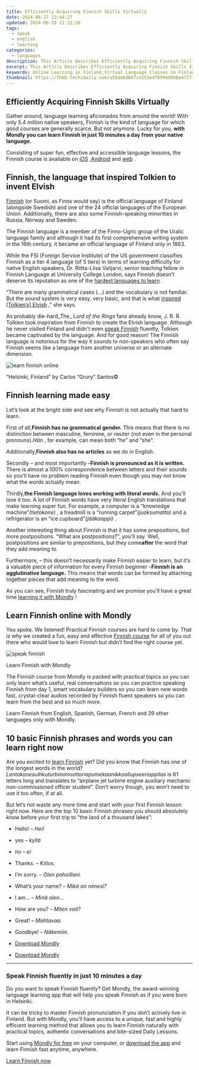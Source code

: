 ```yaml
---
title: Efficiently Acquiring Finnish Skills Virtually
date: 2024-06-27 13:44:27
updated: 2024-06-28 11:12:26
tags:
  - speak
  - english
  - learning
categories:
  - languages
description: This Article Describes Efficiently Acquiring Finnish Skills Virtually
excerpt: This Article Describes Efficiently Acquiring Finnish Skills Virtually
keywords: Online Learning in Finland,Virtual Language Classes in Finland,Finnish Digital Education Platforms,Efficiency in Learning Finnish Online,Tech-Savvy Language Learning in Finland,Immersive Virtual Finnish Experience,efficiently acquiring finnish skills virtually
thumbnail: https://thmb.techidaily.com/a55de6d667ce151e4f6994d9b6a4777fce149eccc985ca7253a27ff290bf8c11.jpg
---
```


## Efficiently Acquiring Finnish Skills Virtually

 Gather around, language learning aficionados from around the world!‌ With only 5.4 million native speakers, Finnish is the kind of language for which good courses are generally scarce. But not anymore. Lucky for you, **with Mondly you can learn Finnish in just 10 minutes a day from your native language.**

 Consisting of super fun, effective and accessible language lessons, the Finnish course is available on [iOS](https://app.adjust.io/5ixfg4k?campaign=blog-post-id-5404&fallback=https%3A%2F%2Fapp.mondly.com?avangate%5Fsrc=blog-post-id-5404?mother%5Flang=en%5Fus?target%5Flang=fi&redirect%5Fandroid=https%3A%2F%2Fplay.google.com%2Fstore%2Fapps%2Fdetails%3Fid%3Dcom.atistudios.mondly.languages&redirect%5Fios=https%3A%2F%2Fitunes.apple.com%2Fapp%2Fid987873536&redirect%5Fmacos=https%3A%2F%2Fapp.mondly.com?avangate%5Fsrc=blog-post-id-5404?mother%5Flang=en%5Fus?target%5Flang=fi) ,[Android](https://app.adjust.io/5ixfg4k?campaign=blog-post-id-5404&fallback=https%3A%2F%2Fapp.mondly.com?avangate%5Fsrc=blog-post-id-5404?mother%5Flang=en%5Fus?target%5Flang=fi&redirect%5Fandroid=https%3A%2F%2Fplay.google.com%2Fstore%2Fapps%2Fdetails%3Fid%3Dcom.atistudios.mondly.languages&redirect%5Fios=https%3A%2F%2Fitunes.apple.com%2Fapp%2Fid987873536&redirect%5Fmacos=https%3A%2F%2Fapp.mondly.com?avangate%5Fsrc=blog-post-id-5404?mother%5Flang=en%5Fus?target%5Flang=fi) and [web](https://app.adjust.io/5ixfg4k?campaign=blog-post-id-5404&fallback=https%3A%2F%2Fapp.mondly.com?avangate%5Fsrc=blog-post-id-5404?mother%5Flang=en%5Fus?target%5Flang=fi&redirect%5Fandroid=https%3A%2F%2Fplay.google.com%2Fstore%2Fapps%2Fdetails%3Fid%3Dcom.atistudios.mondly.languages&redirect%5Fios=https%3A%2F%2Fitunes.apple.com%2Fapp%2Fid987873536&redirect%5Fmacos=https%3A%2F%2Fapp.mondly.com?avangate%5Fsrc=blog-post-id-5404?mother%5Flang=en%5Fus?target%5Flang=fi) .

## Finnish, the language that inspired Tolkien to invent Elvish

[Finnish](https://en.wikipedia.org/wiki/Finnish%5Flanguage) (or Suomi, as Finns would say) is the official language of Finland (alongside Swedish) and one of the 24 official languages of the European Union. Additionally, there are also some Finnish-speaking minorities in Russia, Norway and Sweden.

 The Finnish language is a member of the Finno-Ugric group of the Uralic language family and although it had its first comprehensive writing system in the 16th century, it became an official language of Finland only in 1863.

 While the FSI (Foreign Service Institute) of the US government classifies Finnish as a tier 4 language (of 5 tiers) in terms of learning difficulty for native English speakers, Dr. Riitta-Liisa Valijarvi, senior teaching fellow in Finnish Language at University College London, says Finnish doesn’t deserve its reputation as one of the [hardest languages to learn](https://shop.mondly.com/affiliate.php?ACCOUNT=ATISTUDI&AFFILIATE=108875&PATH=https://www.mondly.com?AFFILIATE=108875) .

 “There are many grammatical cases (…) and the vocabulary is not familiar. But the sound system is very easy, very basic, and that is what [inspired \[Tolkien’s\] Elvish](https://www.bbc.com/news/magazine-34063157#:~:text=On%20Thursday%20JRR%20Tolkien's%20early,Kullervo%2C%22%20Tolkien%20called%20him.) ,” she says.

 As probably die-hard_The_ _Lord of the Rings_ fans already know, J. R. R. Tolkien took inspiration from Finnish to create the Elvish language. Although he never visited Finland and didn’t even [speak Finnish](https://app.adjust.io/5ixfg4k?campaign=blog-post-id-5404&fallback=https%3A%2F%2Fapp.mondly.com?avangate%5Fsrc=blog-post-id-5404?mother%5Flang=en%5Fus?target%5Flang=fi&redirect%5Fandroid=https%3A%2F%2Fplay.google.com%2Fstore%2Fapps%2Fdetails%3Fid%3Dcom.atistudios.mondly.languages&redirect%5Fios=https%3A%2F%2Fitunes.apple.com%2Fapp%2Fid987873536&redirect%5Fmacos=https%3A%2F%2Fapp.mondly.com?avangate%5Fsrc=blog-post-id-5404?mother%5Flang=en%5Fus?target%5Flang=fi) fluently, Tolkien became captivated by the language. And for good reason! The Finnish language is notorious for the way it sounds to non-speakers who often say Finnish seems like a language from another universe or an alternate dimension.

![learn finnish online](https://edge.mondly.com/blog/wp-content/uploads/2020/07/learn-finnish-online-960x648.jpg "This Is The Best Way To Learn Finnish Online 2")

 “Helsinki, Finland” by Carlos “Grury” Santos©

## Finnish learning made easy

 Let’s look at the bright side and see why Finnish is not actually that hard to learn.

 First of all,**Finnish has no grammatical gender.** This means that there is no distinction between masculine, feminine, or neuter (not even in the personal pronouns)._Hän_ , for example, can mean both “he” and “she”.

 Additionally,**Finnish also has no articles** as we do in English.

 Secondly – and most importantly –**Finnish is pronounced as it is written.** There is almost a 100% correspondence between letters and their sounds so you’ll have no problem reading Finnish even though you may not know what the words actually mean.

 Thirdly,**the Finnish language loves working with literal words.** And you’ll love it too. A lot of Finnish words have very literal English translations that make learning super fun. For example, a computer is a “knowledge machine”_(tietokone)_ , a treadmill is a “running carpet”_(juoksumatto)_ and a refrigerator is an “ice cupboard”_(jääkaappi)_ .

 Another interesting thing about Finnish is that it has some prepositions, but more postpositions. “What are postpositions?”, you’ll say. Well, postpositions are similar to prepositions, but they come**after** the word that they add meaning to.

 Furthermore, – this doesn’t necessarily make Finnish easier to learn, but it’s a valuable piece of information for every Finnish beginner –**Finnish is an agglutinative language.** This means that words can be formed by attaching together pieces that add meaning to the word.

 As you can see, Finnish truly fascinating and we promise you’ll have a great time [learning it with Mondly](https://app.adjust.io/5ixfg4k?campaign=blog-post-id-5404&fallback=https%3A%2F%2Fapp.mondly.com?avangate%5Fsrc=blog-post-id-5404?mother%5Flang=en%5Fus?target%5Flang=fi&redirect%5Fandroid=https%3A%2F%2Fplay.google.com%2Fstore%2Fapps%2Fdetails%3Fid%3Dcom.atistudios.mondly.languages&redirect%5Fios=https%3A%2F%2Fitunes.apple.com%2Fapp%2Fid987873536&redirect%5Fmacos=https%3A%2F%2Fapp.mondly.com?avangate%5Fsrc=blog-post-id-5404?mother%5Flang=en%5Fus?target%5Flang=fi) !

## Learn Finnish online with Mondly

 You spoke. We listened! Practical Finnish courses are hard to come by. That is why we created a fun, easy and effective [Finnish course](https://app.adjust.io/5ixfg4k?campaign=blog-post-id-5404&fallback=https%3A%2F%2Fapp.mondly.com?avangate%5Fsrc=blog-post-id-5404?mother%5Flang=en%5Fus?target%5Flang=fi&redirect%5Fandroid=https%3A%2F%2Fplay.google.com%2Fstore%2Fapps%2Fdetails%3Fid%3Dcom.atistudios.mondly.languages&redirect%5Fios=https%3A%2F%2Fitunes.apple.com%2Fapp%2Fid987873536&redirect%5Fmacos=https%3A%2F%2Fapp.mondly.com?avangate%5Fsrc=blog-post-id-5404?mother%5Flang=en%5Fus?target%5Flang=fi) for all of you out there who would love to learn Finnish but didn’t find the right course yet.

![speak finnish](https://edge.mondly.com/blog/wp-content/uploads/2020/07/speak-finnish-317x600.jpg "This Is The Best Way To Learn Finnish Online 3")

 Learn Finnish with Mondly

 The Finnish course from Mondly is packed with practical topics so you can only learn what’s useful, real conversations so you can practice speaking Finnish from day 1, smart vocabulary builders so you can learn new words fast, crystal-clear audios recorded by Finnish fluent speakers so you can learn from the best and so much more.

 Learn Finnish from English, Spanish, German, French and 29 other languages only with Mondly.

## 10 basic Finnish phrases and words you can learn right now

 Are you excited to [learn Finnish](https://app.adjust.io/5ixfg4k?campaign=blog-post-id-5404&fallback=https%3A%2F%2Fapp.mondly.com?avangate%5Fsrc=blog-post-id-5404?mother%5Flang=en%5Fus?target%5Flang=fi&redirect%5Fandroid=https%3A%2F%2Fplay.google.com%2Fstore%2Fapps%2Fdetails%3Fid%3Dcom.atistudios.mondly.languages&redirect%5Fios=https%3A%2F%2Fitunes.apple.com%2Fapp%2Fid987873536&redirect%5Fmacos=https%3A%2F%2Fapp.mondly.com?avangate%5Fsrc=blog-post-id-5404?mother%5Flang=en%5Fus?target%5Flang=fi) yet? Did you know that Finnish has one of the longest words in the world?_Lentokonesuihkuturbiinimoottoriapumekaanikkoaliupseerioppilas_ is 61 letters long and translates to “airplane jet turbine engine auxiliary mechanic non-commissioned officer student”. Don’t worry though, you won’t need to use it too often, if at all.

 But let’s not waste any more time and start with your first Finnish lesson right now. Here are the top 10 basic Finnish phrases you should absolutely know before your first trip to “the land of a thousand lakes”:

* Hello! – _Hei!_
* yes – _kyllä_
* no – _ei_
* Thanks. – _Kiitos._
* I’m sorry. – _Olen pahoillani._
* What’s your name? – _Mikä on nimesi?_
* I am… – _Minä olen…_
* How are you? – _Miten voit?_
* Great! – _Mahtavaa._
* Goodbye! – _Näkemiin._

* [Download Mondly](https://www.facebook.com/sharer/sharer.php?u=https%3A%2F%2Fwww.mondly.com%2Fblog%2Flearn-finnish-online%2F&t=This+Is+the+Best+Way+to+Learn+Finnish+Online "Share on Facebook")
* [Download Mondly](https://shop.mondly.com/affiliate.php?ACCOUNT=ATISTUDI&AFFILIATE=108875&PATH=https://www.mondly.com?AFFILIATE=108875)

---

### Speak Finnish fluently in just 10 minutes a day

 Do you want to speak Finnish fluently? Get Mondly, the award-winning language learning app that will help you speak Finnish as if you were born in Helsinki.

 It can be tricky to master Finnish pronunciation if you don’t actively live in Finland. But with Mondly, you’ll have access to a unique, fast and highly efficient learning method that allows you to learn Finnish naturally with practical topics, authentic conversations and bite-sized Daily Lessons.

 Start using [Mondly for free](https://app.adjust.io/5ixfg4k?campaign=blog-post-id-5404&fallback=https%3A%2F%2Fapp.mondly.com?avangate%5Fsrc=blog-post-id-5404?mother%5Flang=en%5Fus?target%5Flang=fi&redirect%5Fandroid=https%3A%2F%2Fplay.google.com%2Fstore%2Fapps%2Fdetails%3Fid%3Dcom.atistudios.mondly.languages&redirect%5Fios=https%3A%2F%2Fitunes.apple.com%2Fapp%2Fid987873536&redirect%5Fmacos=https%3A%2F%2Fapp.mondly.com?avangate%5Fsrc=blog-post-id-5404?mother%5Flang=en%5Fus?target%5Flang=fi) on your computer, or [download the app](https://app.adjust.io/5ixfg4k?campaign=blog-post-id-5404&fallback=https%3A%2F%2Fapp.mondly.com?avangate%5Fsrc=blog-post-id-5404?mother%5Flang=en%5Fus?target%5Flang=fi&redirect%5Fandroid=https%3A%2F%2Fplay.google.com%2Fstore%2Fapps%2Fdetails%3Fid%3Dcom.atistudios.mondly.languages&redirect%5Fios=https%3A%2F%2Fitunes.apple.com%2Fapp%2Fid987873536&redirect%5Fmacos=https%3A%2F%2Fapp.mondly.com?avangate%5Fsrc=blog-post-id-5404?mother%5Flang=en%5Fus?target%5Flang=fi) and learn Finnish fast anytime, anywhere.

[Learn Finnish now](https://adjt.mondly.com/5ixfg4k?campaign=blog-post-id-5404&fallback=https%3A%2F%2Fapp.mondly.com%3Futm%5Fmedium%3Dblog%5Fblog-post-id-5404%26utm%5Fsource%3Dblog-post-id-5404&redirect%5Fmacos=https%3A%2F%2Fapp.mondly.com%3Futm%5Fmedium%3Dblog%5Fblog-post-id-5404%26utm%5Fsource%3Dblog-post-id-5404&redirect%5Fandroid=https%3A%2F%2Fplay.google.com%2Fstore%2Fapps%2Fdetails%3Fid%3Dcom.atistudios.mondly.languages%3Futm%5Fmedium%3Dblog%5Fblog-post-id-5404%26utm%5Fsource%3Dblog-post-id-5404&redirect%5Fios=https%3A%2F%2Fapps.apple.com%2Fapp%2Fapple-store%2Fid987873536%3Fpt%3D78954800%26ct%3Dblog-post-id-5404%26mt%3D8 "Learn Finnish now")

<ins class="adsbygoogle"
     style="display:block"
     data-ad-format="autorelaxed"
     data-ad-client="ca-pub-7571918770474297"
     data-ad-slot="1223367746"></ins>



<ins class="adsbygoogle"
     style="display:block"
     data-ad-client="ca-pub-7571918770474297"
     data-ad-slot="8358498916"
     data-ad-format="auto"
     data-full-width-responsive="true"></ins>
